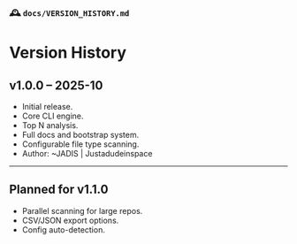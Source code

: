 ### 🕰 `docs/VERSION_HISTORY.md`

# Version History

## v1.0.0 – 2025-10
- Initial release.
- Core CLI engine.
- Top N analysis.
- Full docs and bootstrap system.
- Configurable file type scanning.
- Author: ~JADIS | Justadudeinspace

---

## Planned for v1.1.0
- Parallel scanning for large repos.
- CSV/JSON export options.
- Config auto-detection.
